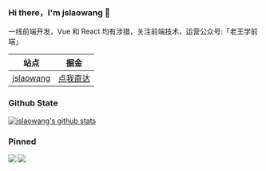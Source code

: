 ### Hi there，I'm jslaowang 👋

一线前端开发，Vue 和 React 均有涉猎，关注前端技术，运营公众号:「老王学前端」


|  站点   | 掘金  |
|  ----  | ----  |
| [jslaowang](https://jslaowang.com) | [点我直达](https://juejin.im/user/571401777450744)|



### Github State

[![jslaowang's github stats](https://github-readme-stats.vercel.app/api?username=jslaowang&show_icons=true&theme=react)](https://github.com/anuraghazra/github-readme-stats)

### Pinned
<a href="https://github.com/jslaowang/blog">
  <img align="left" src="https://github-readme-stats.anuraghazra1.vercel.app/api/pin/?username=jslaowang&repo=blog&show_icons=true&theme=react&bg_color=151515" />
</a>

<a href="https://github.com/jslaowang/vue3-music">
  <img align="left" src="https://github-readme-stats.anuraghazra1.vercel.app/api/pin/?username=jslaowang&repo=vue3-music&show_icons=true&title_color=fff&icon_color=79ff97&text_color=9f9f9f&bg_color=151515" />
</a>

